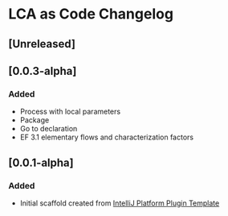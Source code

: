 <!-- Keep a Changelog guide -> https://keepachangelog.com -->

# LCA as Code Changelog

## [Unreleased]

## [0.0.3-alpha]

### Added
- Process with local parameters
- Package
- Go to declaration
- EF 3.1 elementary flows and characterization factors

## [0.0.1-alpha]
### Added
- Initial scaffold created from [IntelliJ Platform Plugin Template](https://github.com/JetBrains/intellij-platform-plugin-template)


